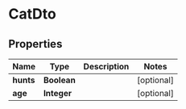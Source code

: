 

# CatDto

## Properties

Name | Type | Description | Notes
------------ | ------------- | ------------- | -------------
**hunts** | **Boolean** |  |  [optional]
**age** | **Integer** |  |  [optional]




